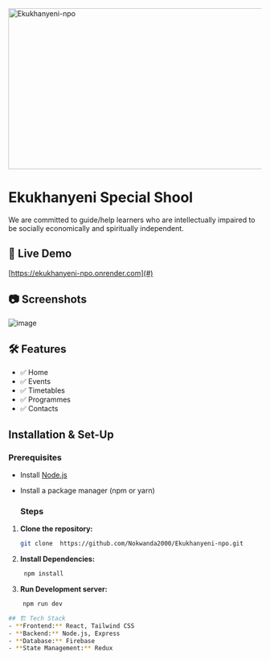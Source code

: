 <img src="https://socialify.git.ci/Nokwanda2000/Ekukhanyeni-npo/image?language=1&owner=1&name=1&stargazers=1&theme=Light" alt="Ekukhanyeni-npo" width="640" height="320" />

# Ekukhanyeni Special Shool
We are committed to guide/help learners who are intellectually impaired to be socially economically and spiritually independent.

## 🚀 Live Demo
[https://ekukhanyeni-npo.onrender.com](#) 

## 📷 Screenshots
![image](https://github.com/user-attachments/assets/27afa5d4-3b03-4ccb-86fc-91366df1af37)

## 🛠️ Features
- ✅ Home
- ✅ Events
- ✅ Timetables
- ✅ Programmes
- ✅ Contacts
  
## Installation & Set-Up
### Prerequisites
- Install [Node.js](https://nodejs.org/)
- Install a package manager (npm or yarn)
  
  ### Steps
1. **Clone the repository:**
   ```sh
   git clone  https://github.com/Nokwanda2000/Ekukhanyeni-npo.git

2. **Install Dependencies:**
     ```sh 
      npm install
     
3. **Run Development server:**
  ```sh 
      npm run dev

## 🏗️ Tech Stack
- **Frontend:** React, Tailwind CSS 
- **Backend:** Node.js, Express 
- **Database:** Firebase 
- **State Management:** Redux 

   
